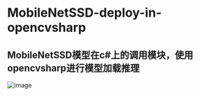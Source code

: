 # MobileNetSSD-deploy-in-opencvsharp
## MobileNetSSD模型在c#上的调用模块，使用opencvsharp进行模型加载推理
![image](https://user-images.githubusercontent.com/26215301/157416176-96522d92-0e1d-47f4-9baf-e2512830c699.png)
